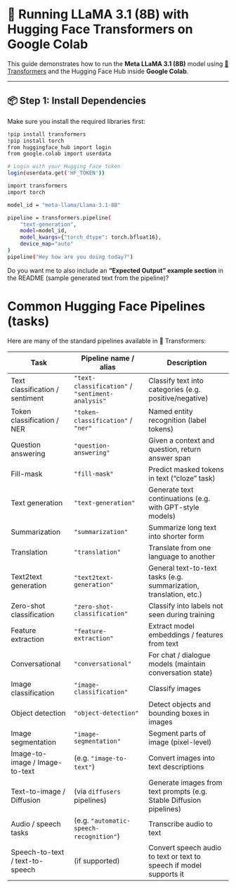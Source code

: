 # 🚀 Running LLaMA 3.1 (8B) with Hugging Face Transformers on Google Colab

This guide demonstrates how to run the **Meta LLaMA 3.1 (8B)** model using [🤗 Transformers](https://huggingface.co/docs/transformers) and the Hugging Face Hub inside **Google Colab**.

---

## 📦 Step 1: Install Dependencies
Make sure you install the required libraries first:

```bash
!pip install transformers
!pip install torch
from huggingface_hub import login
from google.colab import userdata

# Login with your Hugging Face token
login(userdata.get('HF_TOKEN'))

import transformers
import torch

model_id = "meta-llama/Llama-3.1-8B"

pipeline = transformers.pipeline(
    "text-generation",
    model=model_id,
    model_kwargs={"torch_dtype": torch.bfloat16},
    device_map="auto"
)
pipeline("Hey how are you doing today?")

```

Do you want me to also include an **“Expected Output” example section** in the README (sample generated text from the pipeline)?

# Common Hugging Face Pipelines (tasks)

Here are many of the standard pipelines available in 🤗 Transformers:

| Task                               | Pipeline name / alias                           | Description                                                         |
| ---------------------------------- | ----------------------------------------------- | ------------------------------------------------------------------- |
| Text classification / sentiment    | `"text-classification"` / `"sentiment-analysis"` | Classify text into categories (e.g. positive/negative)              |
| Token classification / NER         | `"token-classification"` / `"ner"`              | Named entity recognition (label tokens)                             |
| Question answering                 | `"question-answering"`                          | Given a context and question, return answer span                    |
| Fill-mask                          | `"fill-mask"`                                   | Predict masked tokens in text (“cloze” task)                        |
| Text generation                    | `"text-generation"`                             | Generate text continuations (e.g. with GPT-style models)            |
| Summarization                      | `"summarization"`                               | Summarize long text into shorter form                               |
| Translation                        | `"translation"`                                 | Translate from one language to another                              |
| Text2text generation               | `"text2text-generation"`                        | General text-to-text tasks (e.g. summarization, translation, etc.)  |
| Zero-shot classification           | `"zero-shot-classification"`                    | Classify into labels not seen during training                       |
| Feature extraction                 | `"feature-extraction"`                          | Extract model embeddings / features from text                       |
| Conversational                     | `"conversational"`                              | For chat / dialogue models (maintain conversation state)            |
| Image classification               | `"image-classification"`                        | Classify images                                                     |
| Object detection                   | `"object-detection"`                            | Detect objects and bounding boxes in images                         |
| Image segmentation                 | `"image-segmentation"`                          | Segment parts of image (pixel-level)                                |
| Image-to-image / Image-to-text     | (e.g. `"image-to-text"`)                        | Convert images into text descriptions                               |
| Text-to-image / Diffusion          | (via `diffusers` pipelines)                     | Generate images from text prompts (e.g. Stable Diffusion pipelines) |
| Audio / speech tasks               | (e.g. `"automatic-speech-recognition"`)         | Transcribe audio to text                                            |
| Speech-to-text / text-to-speech    | (if supported)                                  | Convert speech audio to text or text to speech if model supports it |
